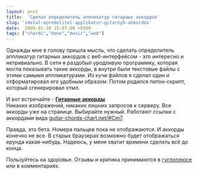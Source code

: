 ```yaml
---
layout: post
title:  'Сделал определитель аппликатур гитарных аккордов'
slug: 'sdelal-opredelitel-applikatur-gitarnyh-akkordov'
date:  2009-01-10 15:07:00 +0300
tags: ["chords","done","music","web"]
---
```


Однажды мне в голову пришла мысль, что сделать определитель аппликатур гитарных аккордов с веб-интерфейсом - это интересно и нетривиально. В сети я раздобыл уродливую программку, которая могла показывать такие аккорды, в внутри были текстовые файлы с этими самыми аппликатурами. Из кучи файлов я сделал один и отформатировал его удобным образом. Потом родился питон-скрипт, который сгенерировал хтмл.

И вот встречайте - [**Гитарные аккорды**](http://guitar-chords-chart.net/).   
Никаких изображений, никаких лишних запросов к серверу. Все аккорды уже на странице. Выбирайте нужный. Работают ссылки с аккордами вида [guitar-chords-chart.net/#Cm7](http://guitar-chords-chart.net/#Cm7).

Правда, это бета. Номера пальцев пока не отображаются. И аккорды конечно не все. В старых браузерах возможно будет отображаться ерунда какая-нибудь. Надеюсь, у меня хватит времени сделать всё до конца.

Пользуйтесь на здоровье. Отзывы и критика принимаются в [гуглоплюсе](https://plus.google.com/+Guitar-chords-hubBlogspot) или в комментариях.


